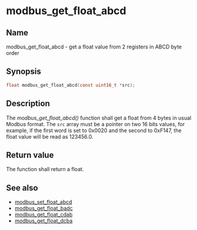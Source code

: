 # modbus_get_float_abcd

## Name

modbus_get_float_abcd - get a float value from 2 registers in ABCD byte order

## Synopsis

```c
float modbus_get_float_abcd(const uint16_t *src);
```

## Description

The *modbus_get_float_abcd()* function shall get a float from 4 bytes in usual
Modbus format. The `src` array must be a pointer on two 16 bits values, for
example, if the first word is set to 0x0020 and the second to 0xF147, the float
value will be read as 123456.0.

## Return value

The function shall return a float.

## See also

- [modbus_set_float_abcd](modbus_set_float_abcd.md)
- [modbus_get_float_badc](modbus_get_float_badc.md)
- [modbus_get_float_cdab](modbus_get_float_cdab.md)
- [modbus_get_float_dcba](modbus_get_float_dcba.md)
